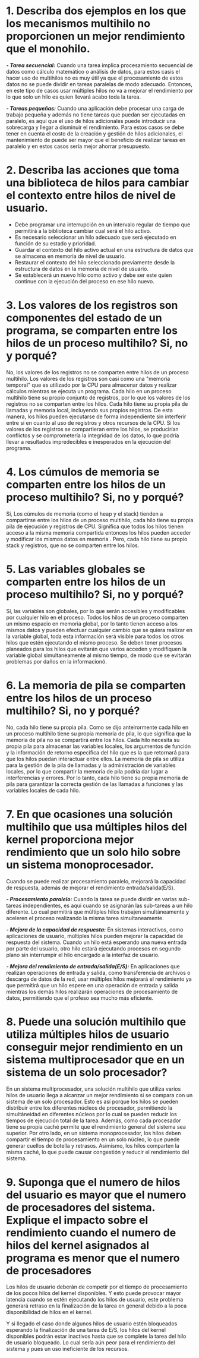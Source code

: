 # 1. Describa dos ejemplos en los que los mecanismos multihilo no proporcionen un mejor rendimiento que el monohilo.

***- Tarea secuencial:*** Cuando una tarea implica procesamiento secuencial de datos como cálculo matemático o análisis de datos, para estos casis el hacer uso de multihilos no es muy útil ya que el procesamiento de estos datos no se puede dividir en tareas paralelas de modo adecuado. Entonces, en este tipo de casos usar múltiples hilos no va a mejorar el rendimiento por lo que solo un hilo es quien llevará acabo toda la tarea.

***- Tareas pequeñas:*** Cuando una aplicación debe procesar una carga de trabajo pequeña y además no tiene tareas que puedan ser ejecutadas en paralelo, es aquí que el uso de hilos adicionales puede introducir una sobrecarga y llegar a disminuir el rendimiento. Para estos casos se debe tener en cuenta el costo de la creación y gestión de hilos adicionales, el mantenimiento de puede ser mayor que el beneficio de realizar tareas en paralelo y en estos casos sería mejor ahorrar presupuesto.

# 2. Describa las acciones que toma una biblioteca de hilos para cambiar el contexto entre hilos de nivel de usuario.

- Debe programar una interrupción en un intervalo regular de tiempo que permitirá a la biblioteca cambiar cual será el hilo activo.
- Es necesario seleccionar un hilo adecuado que  será ejecutado en función de su estado y prioridad.
- Guardar el contexto del hilo activo actual en una estructura de datos que se almacena en memoria de nivel de usuario.
- Restaurar el contexto del hilo seleccionado previamente desde la estructura de datos en la memoria de nivel de usuario.
- Se establecerá un nuevo hilo como activo y debe ser este quien continue con la ejecución del proceso en ese hilo nuevo.

# 3. Los valores de los registros son componentes del estado de un programa, se comparten entre los hilos de un proceso multihilo? Si, no y porqué?

No, los valores de los registros no se comparten entre hilos de un proceso multihilo.
Los valores de los registros son casi como una "memoria temporal" que es utilizado por la CPU para almacenar datos y realizar cálculos mientras se ejecuta un programa. Cada hilo en un proceso multihilo tiene su propio conjunto de registros, por lo que los valores de los registros no se comparten entre los hilos. 
Cada hilo tiene su propia pila de llamadas y memoria local, incluyendo sus propios registros. De esta manera, los hilos pueden ejecutarse de forma independiente sin interferir entre sí en cuanto al uso de registros y otros recursos de la CPU.
Si los valores de los registros se compartieran entre los hilos, se producirían conflictos y se comprometería la integridad de los datos, lo que podría llevar a resultados impredecibles e inesperados en la ejecución del programa.

# 4. Los cúmulos de memoria se comparten entre los hilos de un proceso multihilo? Si, no y porqué?

Si, Los cúmulos de memoria (como el heap y el stack) tienden a compartirse entre los hilos de un proceso multihilo, cada hilo tiene su propia pila de ejecución y registros de CPU. Significa que todos los hilos tienen acceso a la misma memoria compartida entonces los hilos pueden acceder y modificar los mismos datos en memoria . Pero, cada hilo tiene su propio stack y registros, que no se comparten entre los hilos.


# 5. Las variables globales se comparten entre los hilos de un proceso multihilo? Si, no y porqué?

Sí, las variables son globales, por lo que serán accesibles y modificables por cualquier hilo en el proceso.
Todos los hilos de un proceso comparten un mismo espacio en memoria global, por lo tanto tienen acceso a los mismos datos y pueden efectuar cualquier cambio que se quiera realizar en la variable global, toda esta información será visible para todos los otros hilos que estén ejecutando el mismo proceso.
Se deben tener procesos planeados para los hilos que evitarán que varios acceden y modifiquen la variable global simultaneamente al mismo tiempo, de modo que se evitarán problemas por daños en la informacionó.

# 6. La memoria de pila se comparten entre los hilos de un proceso multihilo? Si, no y porqué?

No, cada hilo tiene su propia pila. 
Como se dijo anteirormente cada hilo en un proceso multihilo tiene su propia memoria de pila, lo que significa que la memoria de pila no se compartirá entre los hilos. Cada hilo necesita su propia pila para almacenar las variables locales, los argumentos de función y la información de retorno específica del hilo que es la que retornará para que los hilos puedan interactuar entre ellos. La memoria de pila se utiliza para la gestión de la pila de llamadas y la administración de variables locales, por lo que compartir la memoria de pila podría dar lugar a interferencias y errores. Por lo tanto, cada hilo tiene su propia memoria de pila para garantizar la correcta gestión de las llamadas a funciones y las variables locales de cada hilo.

# 7.  En que ocasiones una solución multihilo que usa múltiples hilos del kernel proporciona mejor rendimiento que un solo hilo sobre un sistema monoprocesador.

Cuando se puede realizar procesamiento paralelo, mejorará la capacidad de respuesta, además de mejorar el rendimiento entrada/salida(E/S).

***- Procesamiento paralelo:*** Cuando la tarea se puede dividir en varias sub-tareas independientes, es aquí cuando se asignarán las sub-tareas a un hilo diferente. Lo cual permitirá que múltiples hilos trabajen simultáneamente y aceleren el proceso realizando la misma tarea simultaneamente.

***- Mejora de la capacidad de respuesta:*** En sistemas interactivos, como aplicaciones de usuario, múltiples hilos pueden mejorar la capacidad de respuesta del sistema. Cuando un hilo está esperando una nueva entrada por parte del usuario, otro hilo estará ejecutando procesos en segundo plano sin interrumpir el hilo encargado a la interfaz de usuario.

***- Mejora del rendimiento de entrada/salida(E/S):*** En aplicaciones que realizan operaciones de entrada y salida, como transferencia de archivos o descarga de datos de la red, usar múltiples hilos mejorará el rendimiento ya que permitirá que un hilo espere en una operación de entrada y salida mientras los demás hilos realizarán operaciones de procesamiento de datos, permitiendo que el profeso sea mucho más eficiente.


# 8. Puede una solución multihilo que utiliza múltiples hilos de usuario conseguir mejor rendimiento en un sistema multiprocesador que en un sistema de un solo procesador?

En un sistema multiprocesador, una solución multihilo que utiliza varios hilos de usuario llega a alcanzar un mejor rendimiento si se compara con un sistema de un solo procesador. Esto es así porque los hilos se pueden distribuir entre los diferentes núcleos de procesador, permitiendo la simultáneidad en diferentes núcleos por lo cual se pueden reducir los tiempos de ejecución total de la tarea. Además, como cada  procesador tiene su propia caché permite que el rendimiento general del sistema sea superior. Por otro lado, en un sistema monoprocesador, los hilos deben compartir el tiempo de procesamiento en un solo núcleo, lo que puede generar cuellos de botella y retrasos. Asimismo, los hilos comparten la misma caché, lo que puede causar congestión y reducir el rendimiento del sistema.

# 9. Suponga que el numero de hilos del usuario es mayor que el numero de procesadores del sistema. Explique el impacto sobre el rendimiento cuando el numero de hilos del kernel asignados al programa es menor que el numero de procesadores

Los hilos de usuario deberán de competir por el tiempo de procesamiento de los pocos hilos del kernel disponibles. Y esto puede provocar mayor latencia cuando se estén ejecutando los hilos de usuario, este problema generará retraso en la finalización de la tarea en general debido a la poca disponibilidad de hilos en el kernel.

Y si llegado el caso donde algunos hilos de usuario estén bloqueados esperando la finalización de una tarea de E/S, los hilos del kernel disponibles podrán estar inactivos hasta que se complete la tarea del hilo de usuario bloqueado. Lo cual sería aún peor para el rendimiento del sistema y pues un uso ineficiente de los recursos.
